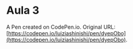 # Aula 3 

A Pen created on CodePen.io. Original URL: [https://codepen.io/luiziashinishi/pen/dyepObo](https://codepen.io/luiziashinishi/pen/dyepObo).

